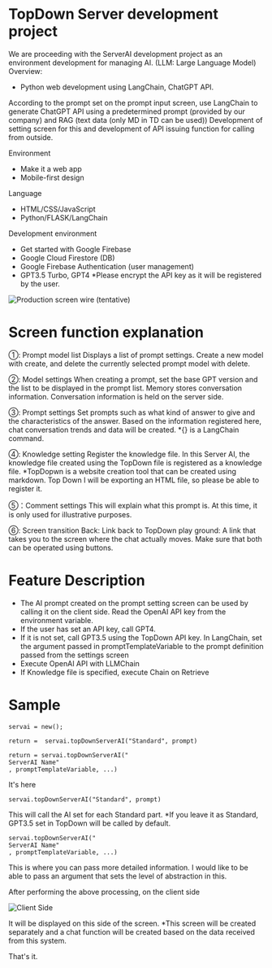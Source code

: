 # TopDown Server development project

We are proceeding with the ServerAI development project as an environment development for managing AI.
(LLM: Large Language Model)
Overview:

- Python web development using LangChain, ChatGPT API.

According to the prompt set on the prompt input screen, use LangChain to generate ChatGPT API using a predetermined prompt (provided by our company) and RAG (text data (only MD in TD can be used)) Development of setting screen for this and development of API issuing function for calling from outside.

Environment
 - Make it a web app
 - Mobile-first design

Language
 - HTML/CSS/JavaScript
 - Python/FLASK/LangChain

Development environment
 - Get started with Google Firebase
 - Google Cloud Firestore (DB)
 - Google Firebase Authentication (user management)
 - GPT3.5 Turbo, GPT4
 *Please encrypt the API key as it will be registered by the user.

![Production screen wire (tentative)](https://storage.googleapis.com/topdowncom/content/1tUnkuMDlkhMCCthuaHACDnSC603/3b99a097-c157-4da2-9f50-f6e271d53ce4/severAI_point.png)

# Screen function explanation
①: Prompt model list
Displays a list of prompt settings.
Create a new model with create, and delete the currently selected prompt model with delete.

②: Model settings
When creating a prompt, set the base GPT version and the list to be displayed in the prompt list.
Memory stores conversation information.
Conversation information is held on the server side.

③: Prompt settings
Set prompts such as what kind of answer to give and the characteristics of the answer.
Based on the information registered here, chat conversation trends and data will be created.
*{} is a LangChain command.

④: Knowledge setting
Register the knowledge file.
In this Server AI, the knowledge file created using the TopDown file is registered as a knowledge file.
*TopDopwn is a website creation tool that can be created using markdown.
Top Down
I will be exporting an HTML file, so please be able to register it.

⑤：Comment settings
This will explain what this prompt is.
At this time, it is only used for illustrative purposes.

⑥: Screen transition
Back: Link back to TopDown
play ground: A link that takes you to the screen where the chat actually moves.
Make sure that both can be operated using buttons.


# Feature Description
 - The AI prompt created on the prompt setting screen can be used by calling it on the client side.
   Read the OpenAI API key from the environment variable.
 - If the user has set an API key, call GPT4.
 - If it is not set, call GPT3.5 using the TopDown API key.
   In LangChain, set the argument passed in promptTemplateVariable to the prompt definition passed from the settings screen
 - Execute OpenAI API with LLMChain
 - If Knowledge file is specified, execute Chain on Retrieve


# Sample

```
servai = new();

return =  servai.topDownServerAI("Standard", prompt)

return = servai.topDownServerAI("
ServerAI Name"
, promptTemplateVariable, ...)
```

It's here

```
servai.topDownServerAI("Standard", prompt)
```

This will call the AI set for each Standard part.
*If you leave it as Standard, GPT3.5 set in TopDown will be called by default.

```
servai.topDownServerAI("
ServerAI Name"
, promptTemplateVariable, ...)
```

This is where you can pass more detailed information.
I would like to be able to pass an argument that sets the level of abstraction in this.


After performing the above processing, on the client side

![Client Side](https://storage.googleapis.com/topdowncom/content/1tUnkuMDlkhMCCthuaHACDnSC603/3b99a097-c157-4da2-9f50-f6e271d53ce4/chatUI.png)

It will be displayed on this side of the screen.
*This screen will be created separately and a chat function will be created based on the data received from this system.

That's it.